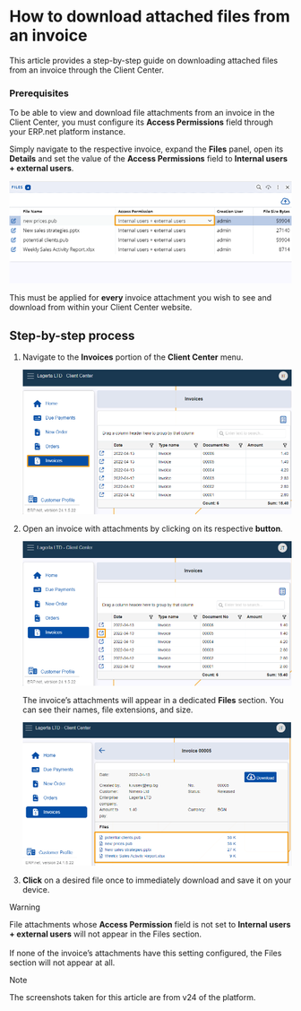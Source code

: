 # How to download attached files from an invoice

This article provides a step-by-step guide on downloading attached files from an invoice through the Client Center.

### Prerequisites

To be able to view and download file attachments from an invoice in the Client Center, you must configure its **Access Permissions** field through your ERP.net platform instance.

Simply navigate to the respective invoice, expand the **Files** panel, open its **Details** and set the value of the **Access Permissions** field to **Internal users + external users**.

![picture](pictures/access_permission.png)

This must be applied for **every** invoice attachment you wish to see and download from within your Client Center website.

## Step-by-step process

1.	Navigate to the **Invoices** portion of the **Client Center** menu.

  	![picture](pictures/step_1.png)
	
2.	Open an invoice with attachments by clicking on its respective **button**.

  	![picture](pictures/step_2.png)

  	The invoice’s attachments will appear in a dedicated **Files** section. You can see their names, file extensions, and size.

	![picture](pictures/step_3.png)

3. **Click** on a desired file once to immediately download and save it on your device.

> [!WARNING]
> File attachments whose **Access Permission** field is not set to **Internal users + external users** will not appear in the Files section. <br><br> If none of the invoice’s attachments have this setting configured, the Files section will not appear at all.

> [!NOTE]
> The screenshots taken for this article are from v24 of the platform.

